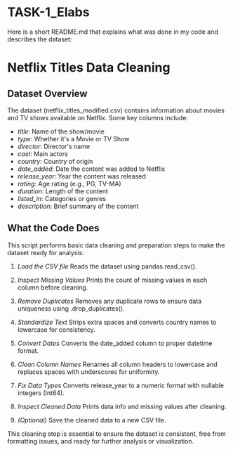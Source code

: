 # TASK-1_Elabs
Here is a short README.md that explains what was done in my code and describes the dataset:

# Netflix Titles Data Cleaning

## Dataset Overview

The dataset (netflix_titles_modified.csv) contains information about movies and TV shows available on Netflix. Some key columns include:

* *title*: Name of the show/movie
* *type*: Whether it's a Movie or TV Show
* *director*: Director's name
* *cast*: Main actors
* *country*: Country of origin
* *date\_added*: Date the content was added to Netflix
* *release\_year*: Year the content was released
* *rating*: Age rating (e.g., PG, TV-MA)
* *duration*: Length of the content
* *listed\_in*: Categories or genres
* *description*: Brief summary of the content

## What the Code Does

This script performs basic data cleaning and preparation steps to make the dataset ready for analysis:

1. *Load the CSV file*
   Reads the dataset using pandas.read_csv().

2. *Inspect Missing Values*
   Prints the count of missing values in each column before cleaning.

3. *Remove Duplicates*
   Removes any duplicate rows to ensure data uniqueness using .drop_duplicates().

4. *Standardize Text*
   Strips extra spaces and converts country names to lowercase for consistency.

5. *Convert Dates*
   Converts the date_added column to proper datetime format.

6. *Clean Column Names*
   Renames all column headers to lowercase and replaces spaces with underscores for uniformity.

7. *Fix Data Types*
   Converts release_year to a numeric format with nullable integers (Int64).

8. *Inspect Cleaned Data*
   Prints data info and missing values after cleaning.

9. *(Optional)* Save the cleaned data to a new CSV file.


This cleaning step is essential to ensure the dataset is consistent, free from formatting issues, and ready for further analysis or visualization.
